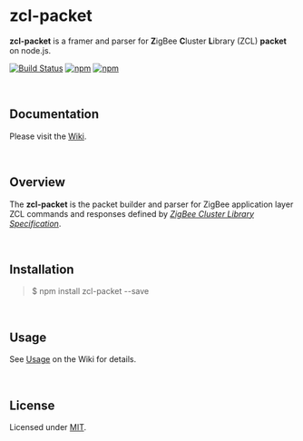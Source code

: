 zcl-packet
========================

**zcl-packet** is a framer and parser for **Z**igBee **C**luster **L**ibrary (ZCL) **packet** on node.js.


[![Build Status](https://travis-ci.com/ZigBeans/zcl-packet.svg?branch=master)](https://travis-ci.com/ZigBeans/zcl-packet)
[![npm](https://img.shields.io/npm/v/@zigbee/zcl-packet.svg?maxAge=2592000)](https://www.npmjs.com/package/@zigbee/zcl-packet)
[![npm](https://img.shields.io/npm/l/@zigbee/zcl-packet.svg?maxAge=2592000)](https://www.npmjs.com/package/@zigbee/zcl-packet)

<br />

## Documentation

Please visit the [Wiki](https://github.com/zigbeer/zcl-packet/wiki).

<br />

## Overview

The **zcl-packet** is the packet builder and parser for ZigBee application layer ZCL commands and responses defined by [_ZigBee Cluster Library Specification_](http://www.zigbee.org/download/standards-zigbee-cluster-library/).

<br />

## Installation

> $ npm install zcl-packet --save

<br />

## Usage

See [Usage](https://github.com/zigbeer/zcl-packet/wiki#Usage) on the Wiki for details.

<br />

## License

Licensed under [MIT](https://github.com/ZigBeans/zcl-packet/blob/master/LICENSE).
